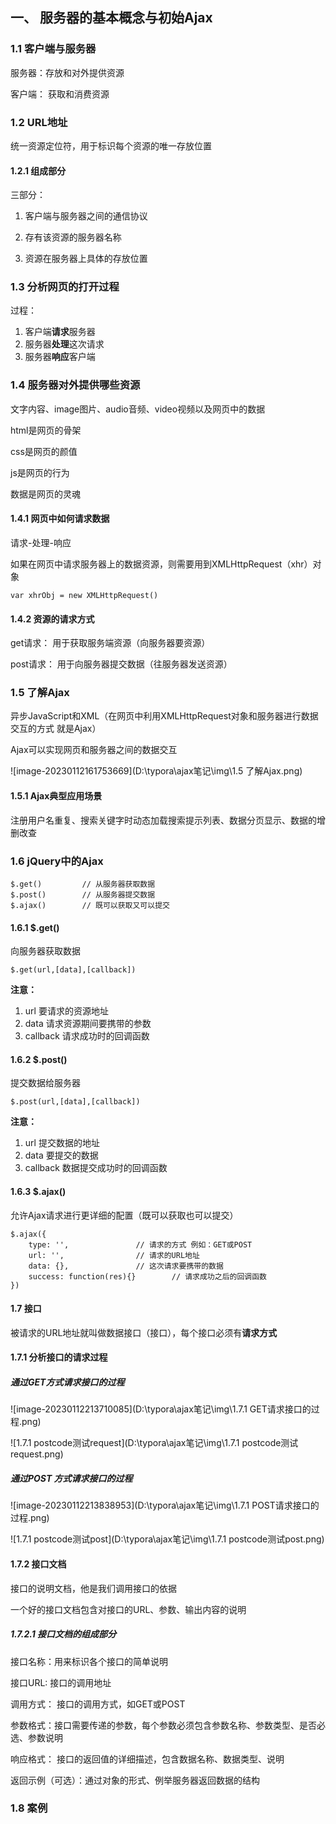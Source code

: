 ## 一、 服务器的基本概念与初始Ajax

### 1.1 客户端与服务器

服务器：存放和对外提供资源

客户端： 获取和消费资源

### 1.2 URL地址

统一资源定位符，用于标识每个资源的唯一存放位置

#### 1.2.1 组成部分

三部分： 

1. 客户端与服务器之间的通信协议

2. 存有该资源的服务器名称
3. 资源在服务器上具体的存放位置

### 1.3 分析网页的打开过程

过程：

1. 客户端**请求**服务器
2. 服务器**处理**这次请求
3. 服务器**响应**客户端

### 1.4 服务器对外提供哪些资源

文字内容、image图片、audio音频、video视频以及网页中的数据

html是网页的骨架

css是网页的颜值

js是网页的行为

数据是网页的灵魂

#### 1.4.1 网页中如何请求数据

请求-处理-响应

如果在网页中请求服务器上的数据资源，则需要用到XMLHttpRequest（xhr）对象

```
var xhrObj = new XMLHttpRequest()
```

#### 1.4.2 资源的请求方式

get请求： 用于获取服务端资源（向服务器要资源）

post请求： 用于向服务器提交数据（往服务器发送资源） 

### 1.5 了解Ajax

异步JavaScript和XML（在网页中利用XMLHttpRequest对象和服务器进行数据交互的方式 就是Ajax）

Ajax可以实现网页和服务器之间的数据交互

![image-20230112161753669](D:\typora\ajax笔记\img\1.5 了解Ajax.png)

#### 1.5.1 Ajax典型应用场景

注册用户名重复、搜索关键字时动态加载搜索提示列表、数据分页显示、数据的增删改查

### 1.6 jQuery中的Ajax

```
$.get()			// 从服务器获取数据
$.post()		// 从服务器提交数据
$.ajax()		// 既可以获取又可以提交
```

#### 1.6.1  $.get()

向服务器获取数据

```
$.get(url,[data],[callback])
```

**注意：**

1. url 要请求的资源地址
2.  data 请求资源期间要携带的参数
3.  callback 请求成功时的回调函数

#### 1.6.2 $.post()

提交数据给服务器

```
$.post(url,[data],[callback])
```

**注意：**

1. url 提交数据的地址
2.  data 要提交的数据
3.  callback 数据提交成功时的回调函数

#### 1.6.3 $.ajax()

允许Ajax请求进行更详细的配置（既可以获取也可以提交）

```
$.ajax({
    type: '',				// 请求的方式 例如：GET或POST
    url: '',				// 请求的URL地址
    data: {},				// 这次请求要携带的数据
    success: function(res){}		// 请求成功之后的回调函数
})
```

#### 1.7 接口

被请求的URL地址就叫做数据接口（接口），每个接口必须有**请求方式**

#### 1.7.1 分析接口的请求过程

##### 通过GET方式请求接口的过程

![image-20230112213710085](D:\typora\ajax笔记\img\1.7.1 GET请求接口的过程.png)

![1.7.1 postcode测试request](D:\typora\ajax笔记\img\1.7.1 postcode测试request.png)

##### 通过POST 方式请求接口的过程

![image-20230112213838953](D:\typora\ajax笔记\img\1.7.1 POST请求接口的过程.png)

![1.7.1 postcode测试post](D:\typora\ajax笔记\img\1.7.1 postcode测试post.png)

#### 1.7.2 接口文档

接口的说明文档，他是我们调用接口的依据

一个好的接口文档包含对接口的URL、参数、输出内容的说明

##### 1.7.2.1 接口文档的组成部分

接口名称：用来标识各个接口的简单说明

接口URL: 接口的调用地址

调用方式： 接口的调用方式，如GET或POST

参数格式：接口需要传递的参数，每个参数必须包含参数名称、参数类型、是否必选、参数说明

响应格式： 接口的返回值的详细描述，包含数据名称、数据类型、说明

返回示例（可选）：通过对象的形式、例举服务器返回数据的结构

### 1.8 案例